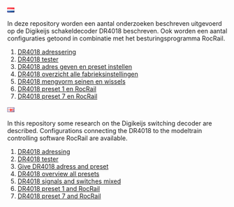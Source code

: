 ![Nederlandse vlag](../images/nl.gif)

In deze repository worden een aantal onderzoeken beschreven uitgevoerd op de Digikeijs schakeldecoder DR4018 beschreven. Ook worden een aantal configuraties getoond in combinatie met het besturingsprogramma RocRail.

1. [DR4018 adressering](/DR4018/DR4018_adressing/README.md)
2. [DR4018 tester](/DR4018/DR4018_tester/README.md)
3. [DR4018 adres geven en preset instellen](/DR4018/DR4018_programming/README.md)
4. [DR4018 overzicht alle fabrieksinstellingen](/DR4018/DR4018_overview/README.md)
5. [DR4018 mengvorm seinen en wissels](/DR4018/DR4018_mixedswitchsignals/README.md)
6. [DR4018 preset 1 en RocRail](/DR4018/Preset1/README.md)
7. [DR4018 preset 7 en RocRail](/DR4018/Preset7/README.md)


![English flag](../images/gb.gif)

In this repository some research on the Digikeijs switching decoder are described. Configurations connecting the DR4018 to the modeltrain controlling software RocRail are available.

1. [DR4018 adressing](/DR4018/DR4018_adressing/README.md)
2. [DR4018 tester](/DR4018/DR4018_tester/README.md)
3. [Give DR4018 adress and preset](/DR4018/DR4018_programming/README.md)
4. [DR4018 overview all presets](/DR4018/DR4018_overview/README.md)
5. [DR4018 signals and switches mixed](/DR4018/DR4018_mixedswitchsignals/README.md)
6. [DR4018 preset 1 and RocRail](/DR4018/Preset1/README.md)
7. [DR4018 preset 7 and RocRail](/DR4018/Preset7/README.md)
